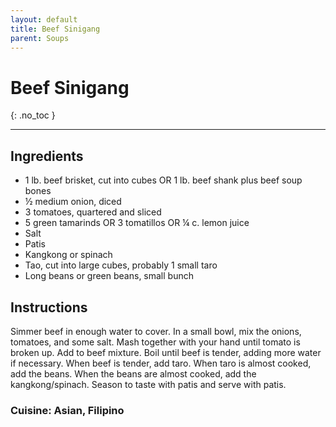 ```yaml
---
layout: default
title: Beef Sinigang
parent: Soups
---
```


# Beef Sinigang
{: .no_toc }

---

## Ingredients
<ul>
	<li>1 lb. beef brisket, cut into cubes OR 1 lb. beef shank plus beef soup bones</li>
	<li>½ medium onion, diced</li>
	<li>3 tomatoes, quartered and sliced</li>
	<li>5 green tamarinds OR 3 tomatillos OR ¼ c. lemon juice</li>
	<li>Salt</li>
	<li>Patis</li>
	<li>Kangkong or spinach</li>
	<li>Tao, cut into large cubes, probably 1 small taro</li>
	<li>Long beans or green beans, small bunch</li>
</ul>

## Instructions
Simmer beef in enough water to cover. In a small bowl, mix the onions, tomatoes, and some salt. Mash together with your hand until tomato is broken up. Add to beef mixture. Boil until beef is tender, adding more water if necessary. When beef is tender, add taro. When taro is almost cooked, add the beans. When the beans are almost cooked, add the kangkong/spinach. Season to taste with patis and serve with patis.


### Cuisine: Asian, Filipino